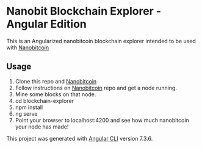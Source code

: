 # Nanobit Blockchain Explorer - Angular Edition

This is an Angularized nanobitcoin blockchain explorer intended to be used with [Nanobitcoin](https://github.com/acolytec3/nanobitcoin)

## Usage

1. Clone this repo and [Nanobitcoin](https://github.com/acolytec3/nanobitcoin)
2. Follow instructions on [Nanobitcoin](https://github.com/acolytec3/nanobitcoin) repo and get a node running.
3. Mine some blocks on that node.
4. cd blockchain-explorer
5. npm install
6. ng serve
7. Point your browser to localhost:4200 and see how much nanobitcoin your node has made!

This project was generated with [Angular CLI](https://github.com/angular/angular-cli) version 7.3.6.



